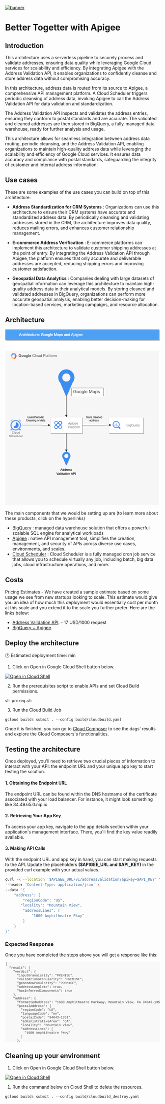 [![banner](../banner.png)](https://cloud.google.com/?utm_source=github&utm_medium=referral&utm_campaign=GCP&utm_content=packages_repository_banner)
# Better Togetter with Apigee

## Introduction
This architecture uses a serverless pipeline to securely process and validate addresses, ensuring data quality while leveraging Google Cloud services for scalability and efficiency. By integrating Apigee with the Address Validation API, it enables organizations to confidently cleanse and store address data without compromising accuracy.

In this architecture, address data is routed from its source to Apigee, a comprehensive API management platform. A Cloud Scheduler triggers periodic cleansing of address data, invoking Apigee to call the Address Validation API for data validation and standardization.

The Address Validation API inspects and validates the address entries, ensuring they conform to postal standards and are accurate. The validated and cleaned addresses are then stored in BigQuery, a fully-managed data warehouse, ready for further analysis and usage.

This architecture allows for seamless integration between address data routing, periodic cleansing, and the Address Validation API, enabling organizations to maintain high-quality address data while leveraging the scalability and efficiency of Google Cloud services. It ensures data accuracy and compliance with postal standards, safeguarding the integrity of customer and internal address information.

## Use cases
These are some examples of the use cases you can build on top of this architecture:

* __Address Standardization for CRM Systems__ : Organizations can use this architecture to ensure their CRM systems have accurate and standardized address data. By periodically cleansing and validating addresses stored in the CRM, the architecture improves data quality, reduces mailing errors, and enhances customer relationship management.

* __E-commerce Address Verification__ : E-commerce platforms can implement this architecture to validate customer shipping addresses at the point of entry. By integrating the Address Validation API through Apigee, the platform ensures that only accurate and deliverable addresses are accepted, reducing shipping errors and improving customer satisfaction.

* __Geospatial Data Analytics__ : Companies dealing with large datasets of geospatial information can leverage this architecture to maintain high-quality address data in their analytical models. By storing cleaned and validated addresses in BigQuery, organizations can perform more accurate geospatial analysis, enabling better decision-making for location-based services, marketing campaigns, and resource allocation.

## Architecture
<p align="center"><img src="assets/architecture.png"></p>
The main components that we would be setting up are (to learn more about these products, click on the hyperlinks)


* [BigQuery](https://cloud.google.com/bigquery) : managed data warehouse solution that offers a powerful scalable SQL engine for analytical workloads
* [Apigee](https://cloud.google.com/apigee) : native API management tool, simplifies the creation, management, and security of APIs across diverse use cases, environments, and scales.
* [Cloud Scheduler](https://cloud.google.com/scheduler) : Cloud Scheduler is a fully managed cron job service that allows you to schedule virtually any job, including batch, big data jobs, cloud infrastructure operations, and more.

## Costs
Pricing Estimates - We have created a sample estimate based on some usage we see from new startups looking to scale. This estimate would give you an idea of how much this deployment would essentially cost per month at this scale and you extend it to the scale you further prefer. Here are the links below:
* [Address Validation API](https://developers.google.com/maps/documentation/address-validation/usage-and-billing#address-validation). - 17 USD/1000 request
* [BigQuery + Apigee](https://cloud.google.com/products/calculator/estimate-preview/bc6ca4af-a62a-4b52-96f4-c661e48b993d?e=48754805&hl=en).

## Deploy the architecture

:clock1: Estimated deployment time:  min

1. Click on Open in Google Cloud Shell button below.
   
<a href="https://ssh.cloud.google.com/cloudshell/editor?cloudshell_git_repo=https://github.com/GoogleCloudPlatform/click-to-deploy-solutions&cloudshell_workspace=better-together-vertical-efficient-store-operations&cloudshell_open_in_editor=infra/terraform.auto.tfvars&&cloudshell_tutorial=tutorial.md" target="_new">
    <img alt="Open in Cloud Shell" src="https://gstatic.com/cloudssh/images/open-btn.svg">
</a>

2. Run the prerequisites script to enable APIs and set Cloud Build permissions.
```
sh prereq.sh
```

3. Run the Cloud Build Job
```
gcloud builds submit . --config build/cloudbuild.yaml
```

Once it is finished, you can go to [Cloud Composer](https://console.cloud.google.com/composer/environments) to see the dags' results and explore the Cloud Composers's functionalities.

## Testing the architecture

Once deployed, you'll need to retrieve two crucial pieces of information to interact with your API: the endpoint URL and your unique app key to start testing the solution.

#### 1. Obtaining the Endpoint URL
The endpoint URL can be found within the DNS hostname of the certificate associated with your load balancer. For instance, it might look something like 34.49.65.0.nip.io

#### 2. Retrieving Your App Key
To access your app key, navigate to the app details section within your application's management interface. There, you'll find the key value readily available.

#### 3. Making API Calls
With the endpoint URL and app key in hand, you can start making requests to the API. Update the placeholders **($APIGEE_URL and $API_KEY)** in the provided curl example with your actual values.

```bash
curl -k --location '$APIGEE_URL/v1/addressvalidation?apikey=$API_KEY' \
--header 'Content-Type: application/json' \
--data '{
    "address": {
        "regionCode": "US",
       "locality": "Mountain View",
        "addressLines": [
            "1600 Amphitheatre Pkwy"
        ]
    }
}'
```

### Expected Response
Once you have completed the steps above you will get a response like this:

![architecture](assets/result.png)

## Cleaning up your environment
1. Click on Open in Google Cloud Shell button below.

<a href="" target="_new">
    <img alt="Open in Cloud Shell" src="https://gstatic.com/cloudssh/images/open-btn.svg">
</a>

1. Run the command below on Cloud Shell to delete the resources.
```
gcloud builds submit . --config build/cloudbuild_destroy.yaml
```
